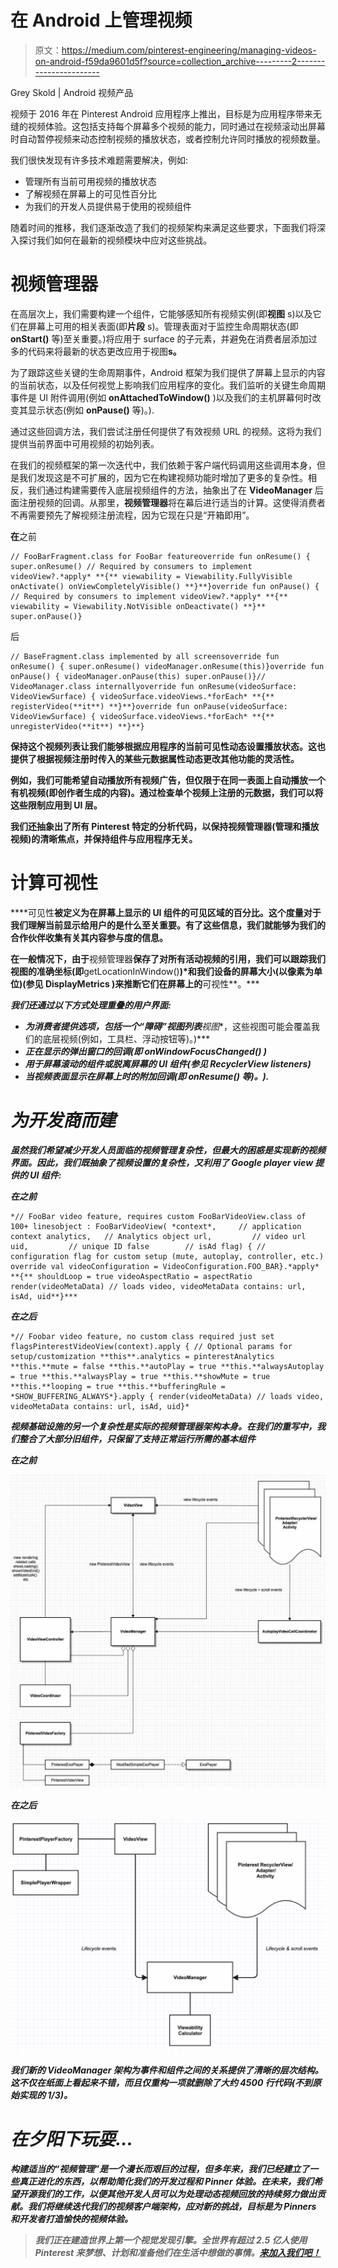 # 在 Android 上管理视频

> 原文：<https://medium.com/pinterest-engineering/managing-videos-on-android-f59da9601d5f?source=collection_archive---------2----------------------->

Grey Skold | Android 视频产品

视频于 2016 年在 Pinterest Android 应用程序上推出，目标是为应用程序带来无缝的视频体验。这包括支持每个屏幕多个视频的能力，同时通过在视频滚动出屏幕时自动暂停视频来动态控制视频的播放状态，或者控制允许同时播放的视频数量。

我们很快发现有许多技术难题需要解决，例如:

*   管理所有当前可用视频的播放状态
*   了解视频在屏幕上的可见性百分比
*   为我们的开发人员提供易于使用的视频组件

随着时间的推移，我们逐渐改造了我们的视频架构来满足这些要求，下面我们将深入探讨我们如何在最新的视频模块中应对这些挑战。

# 视频管理器

在高层次上，我们需要构建一个组件，它能够感知所有视频实例(即**视图** s)以及它们在屏幕上可用的相关表面(即**片段** s)。管理表面对于监控生命周期状态(即 **onStart()** 等)至关重要。)将应用于 surface 的子元素，并避免在消费者层添加过多的代码来将最新的状态更改应用于视图**s。**

为了跟踪这些关键的生命周期事件，Android 框架为我们提供了屏幕上显示的内容的当前状态，以及任何视觉上影响我们应用程序的变化。我们监听的关键生命周期事件是 UI 附件调用(例如 **onAttachedToWindow()** )以及我们的主机屏幕何时改变其显示状态(例如 **onPause()** 等)。).

通过这些回调方法，我们尝试注册任何提供了有效视频 URL 的视频。这将为我们提供当前界面中可用视频的初始列表。

在我们的视频框架的第一次迭代中，我们依赖于客户端代码调用这些调用本身，但是我们发现这是不可扩展的，因为它在构建视频功能时增加了更多的复杂性。相反，我们通过构建需要传入底层视频组件的方法，抽象出了在 **VideoManager** 后面注册视频的回调。从那里，**视频管理器**将在幕后进行适当的计算。这使得消费者不再需要预先了解视频注册流程，因为它现在只是“开箱即用”。

**在**之前

```
// FooBarFragment.class for FooBar featureoverride fun onResume() { super.onResume() // Required by consumers to implement videoView?.*apply* **{** viewability = Viewability.FullyVisible onActivate() onViewCompletelyVisible() **}**}override fun onPause() { // Required by consumers to implement videoView?.*apply* **{** viewability = Viewability.NotVisible onDeactivate() **}** super.onPause()}
```

后

```
// BaseFragment.class implemented by all screensoverride fun onResume() { super.onResume() videoManager.onResume(this)}override fun onPause() { videoManager.onPause(this) super.onPause()}// VideoManager.class internallyoverride fun onResume(videoSurface: VideoViewSurface) { videoSurface.videoViews.*forEach* **{** registerVideo(**it**) **}**}override fun onPause(videoSurface: VideoViewSurface) { videoSurface.videoViews.*forEach* **{** unregisterVideo(**it**) **}**}
```

**保持这个视频列表让我们能够根据应用程序的当前可见性动态设置播放状态。这也提供了根据视频注册时传入的某些元数据属性动态更改其他功能的灵活性。**

**例如，我们可能希望自动播放所有视频广告，但仅限于在同一表面上自动播放一个有机视频(即创作者生成的内容)。通过检查单个视频上注册的元数据，我们可以将这些限制应用到 UI 层。**

**我们还抽象出了所有 Pinterest 特定的分析代码，以保持视频管理器(管理和播放视频)的清晰焦点，并保持组件与应用程序无关。**

# **计算可视性**

****可见性**被定义为在屏幕上显示的 UI 组件的可见区域的百分比。这个度量对于我们理解当前显示给用户的是什么至关重要。有了这些信息，我们就能够为我们的合作伙伴收集有关其内容参与度的信息。**

**在一般情况下，由于**视频管理器**保存了对所有活动视频的引用，我们可以跟踪我们视图的准确坐标(即**getLocationInWindow()**)*和我们设备的屏幕大小(以像素为单位)(参见 **DisplayMetrics** )来推断它们在屏幕上的**可视性**。***

***我们还通过以下方式处理重叠的用户界面:***

*   ***为消费者提供选项，包括一个“障碍”视图列表**视图**，这些视图可能会覆盖我们的底层视频(例如，工具栏、浮动按钮等)。)***
*   ***正在显示的弹出窗口的回调(即 **onWindowFocusChanged()** )***
*   ***用于屏幕滚动的组件或脱离屏幕的 UI 组件(参见 *RecyclerView* listeners)***
*   ***当视频表面显示在屏幕上时的附加回调(即 **onResume()** 等)。).***

# ***为开发商而建***

***虽然我们希望减少开发人员面临的视频管理复杂性，但最大的困惑是实现新的视频界面。因此，我们既抽象了视频设置的复杂性，又利用了 Google player view 提供的 UI 组件:***

*****在**之前***

```
*// FooBar video feature, requires custom FooBarVideoView.class of 100+ linesobject : FooBarVideoView( *context*,     // application context analytics,   // Analytics object url,         // video url uid,         // unique ID false        // isAd flag) { // configuration flag for custom setup (mute, autoplay, controller, etc.) override val videoConfiguration = VideoConfiguration.FOO_BAR}.*apply* **{** shouldLoop = true videoAspectRatio = aspectRatio render(videoMetaData) // loads video, videoMetaData contains: url, isAd, uid**}***
```

*****在**之后***

```
*// Foobar video feature, no custom class required just set flagsPinterestVideoView(context).apply { // Optional params for setup/customization **this**.analytics = pinterestAnalytics **this.**mute = false **this.**autoPlay = true **this.**alwaysAutoplay = true **this.**alwaysPlay = true **this.**showMute = true **this.**looping = true **this.**bufferingRule = *SHOW_BUFFERING_ALWAYS*}.apply { render(videoMetaData) // loads video, videoMetaData contains: url, isAd, uid}*
```

***视频基础设施的另一个复杂性是实际的视频管理器架构本身。在我们的重写中，我们整合了大部分旧组件，只保留了支持正常运行所需的基本组件***

*****在**之前***

***![](img/1e99a6012524c50d426063cd695ccd24.png)***

*****在**之后***

***![](img/5a158468264c03ea90fbd7bff0578c22.png)***

***我们新的 **VideoManager** 架构为事件和组件之间的关系提供了清晰的层次结构。这不仅在纸面上看起来不错，而且仅重构一项就删除了大约 4500 行代码(不到原始实现的 1/3)。***

# ***在夕阳下玩耍…***

***构建适当的“视频管理”是一个漫长而艰巨的过程，但多年来，我们已经建立了一些真正进化的东西，以帮助简化我们的开发过程和 Pinner 体验。在未来，我们希望开源我们的工作，以便其他开发人员可以为处理动态视频回放的持续努力做出贡献。我们将继续迭代我们的视频客户端架构，应对新的挑战，目标是为 Pinners 和开发者打造愉快的视频体验。***

> ***我们正在建造世界上第一个视觉发现引擎。全世界有超过 2.5 亿人使用 Pinterest 来梦想、计划和准备他们在生活中想做的事情。[来加入我们吧！](https://careers.pinterest.com/careers)***